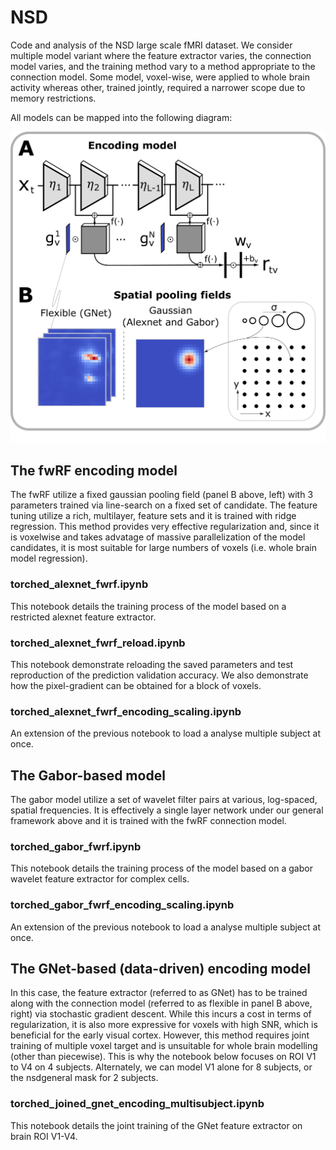 # NSD
Code and analysis of the NSD large scale fMRI dataset. We consider multiple model variant where the feature extractor varies, the connection model varies, and the training method vary to a method appropriate to the connection model. Some model, voxel-wise, were applied to whole brain activity whereas other, trained jointly, required a narrower scope due to memory restrictions.

All models can be mapped into the following diagram:

<p align="center">
  <img src="model_diagram_paper.png" width="600">
</p>
  
## The fwRF encoding model
The fwRF utilize a fixed gaussian pooling field (panel B above, left) with 3 parameters trained via line-search on a fixed set of candidate. The feature tuning utilize a rich, multilayer, feature sets and it is trained with ridge regression. This method provides very effective regularization and, since it is voxelwise and takes advatage of massive parallelization of the model candidates, it is most suitable for large numbers of voxels (i.e. whole brain model regression).

### torched_alexnet_fwrf.ipynb
This notebook details the training process of the model based on a restricted alexnet feature extractor.

### torched_alexnet_fwrf_reload.ipynb
This notebook demonstrate reloading the saved parameters and test reproduction of the prediction validation accuracy. We also demonstrate how the pixel-gradient can be obtained for a block of voxels.

### torched_alexnet_fwrf_encoding_scaling.ipynb
An extension of the previous notebook to load a analyse multiple subject at once.

## The Gabor-based model
The gabor model utilize a set of wavelet filter pairs at various, log-spaced, spatial frequencies. It is effectively a single layer network under our general framework above and it is trained with the fwRF connection model.

### torched_gabor_fwrf.ipynb
This notebook details the training process of the model based on a gabor wavelet feature extractor for complex cells.

### torched_gabor_fwrf_encoding_scaling.ipynb
An extension of the previous notebook to load a analyse multiple subject at once.

## The GNet-based (data-driven) encoding model
In this case, the feature extractor (referred to as GNet) has to be trained along with the connection model (referred to as flexible in panel B above, right) via stochastic gradient descent. While this incurs a cost in terms of regularization, it is also more expressive for voxels with high SNR, which is beneficial for the early visual cortex. However, this method requires joint training of multiple voxel target and is unsuitable for whole brain modelling (other than piecewise). This is why the notebook below focuses on ROI V1 to V4 on 4 subjects. Alternately, we can model V1 alone for 8 subjects, or the nsdgeneral mask for 2 subjects.


### torched_joined_gnet_encoding_multisubject.ipynb
This notebook details the joint training of the GNet feature extractor on brain ROI V1-V4.
